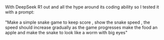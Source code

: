 With DeepSeek R1 out and all the hype around its coding ability so I tested it with a prompt: </br></br>"Make a simple snake game to keep score , show the snake speed , the speed should increase gradually as the game progresses make the food an apple and make the snake to look like a worm with big eyes"
